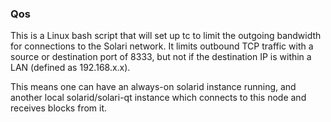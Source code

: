 ### Qos ###

This is a Linux bash script that will set up tc to limit the outgoing bandwidth for connections to the Solari network. It limits outbound TCP traffic with a source or destination port of 8333, but not if the destination IP is within a LAN (defined as 192.168.x.x).

This means one can have an always-on solarid instance running, and another local solarid/solari-qt instance which connects to this node and receives blocks from it.

